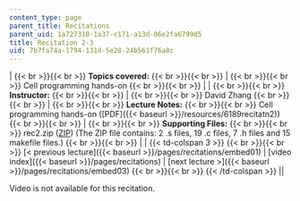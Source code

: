 ```yaml
---
content_type: page
parent_title: Recitations
parent_uid: 1a727310-1a37-c171-a13d-06e2fa6799d5
title: Recitation 2-3
uid: 7b7fa74a-1794-131d-5e28-24b561f76a8c
---
```


|  {{< br >}}{{< br >}} **Topics covered:** {{< br >}}{{< br >}}  |  {{< br >}}{{< br >}} Cell programming hands-on {{< br >}}{{< br >}}  |
|  {{< br >}}{{< br >}} **Instructor:** {{< br >}}{{< br >}}  |  {{< br >}}{{< br >}} David Zhang {{< br >}}{{< br >}}  |  {{< br >}}{{< br >}} **Lecture Notes:** {{< br >}}{{< br >}} Cell programming hands-on ([PDF]({{< baseurl >}}/resources/6189recitatn2)) {{< br >}}{{< br >}}  |  {{< br >}}{{< br >}} **Supporting Files:** {{< br >}}{{< br >}} rec2.zip ([ZIP](/courses/electrical-engineering-and-computer-science/6-189-multicore-programming-primer-january-iap-2007/recitations/rec2.zip)) (The ZIP file contains: 2 .s files, 19 .c files, 7 .h files and 15 makefile files.) {{< br >}}{{< br >}}  |
| {{< td-colspan 3 >}} {{< br >}}{{< br >}} [< previous lecture]({{< baseurl >}}/pages/recitations/embed01) &#124; [video index]({{< baseurl >}}/pages/recitations) &#124; [next lecture >]({{< baseurl >}}/pages/recitations/embed03) {{< br >}}{{< br >}} {{< /td-colspan >}} ||

Video is not available for this recitation.